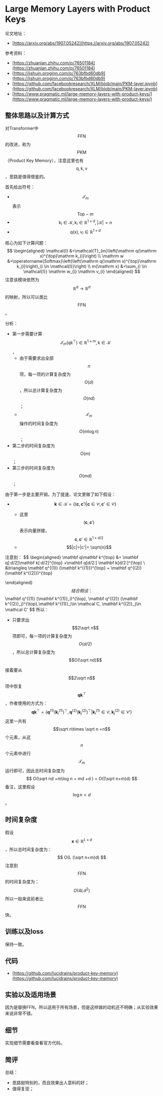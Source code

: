 # Large Memory Layers with Product Keys

论文地址：

- [https://arxiv.org/abs/1907.05242](https://arxiv.org/abs/1907.05242)

参考资料：

- [https://zhuanlan.zhihu.com/p/76501184](https://zhuanlan.zhihu.com/p/76501184)
- [https://jishuin.proginn.com/p/763bfbd60db9](https://jishuin.proginn.com/p/763bfbd60db9)
- [https://github.com/facebookresearch/XLM/blob/main/PKM-layer.ipynb](https://github.com/facebookresearch/XLM/blob/main/PKM-layer.ipynb)
- [https://www.pragmatic.ml/large-memory-layers-with-product-keys/](https://www.pragmatic.ml/large-memory-layers-with-product-keys/)



## 整体思路以及计算方式

对Transformer中$$\mathrm{FFN}$$的改进，称为$$\mathrm{PKM}$$（Product Key Memory），注意这里也有$$\mathrm q,\mathrm k,\mathrm v$$，思路是值得借鉴的。

首先给出符号：

- $$\mathcal T_m$$表示$$\mathrm{Top}-m$$
- $$\mathrm k_i\in \mathcal K,\mathrm  k_i\in \mathbb R^{1\times d}, |\mathcal K|= n$$
- $$\mathrm q(\mathrm x),\mathrm v_i \in \mathbb R^{1\times d}$$

核心为如下计算问题：
$$
\begin{aligned}
\mathcal{I} &=\mathcal{T}_{m}\left(\mathrm q(\mathrm x)^{\top}\mathrm  k_{i}\right) \\
\mathrm w &=\operatorname{Softmax}\left(\left(\mathrm q(\mathrm x)^{\top}\mathrm  k_{i}\right)_{i \in \mathcal{I}}\right) \\
m(\mathrm x) &=\sum_{i \in \mathcal{I}} \mathrm w_{i} \mathrm v_{i}
\end{aligned}
$$
注意该模块依然为$$\mathbb R^d\to \mathbb R^d$$的映射，所以可以类比$$\mathrm {FFN}$$。

分析：

- 第一步需要计算$$\mathcal{T}_{m}(\mathrm q\mathrm k^{\top})\in \mathbb R^{1\times m},\mathrm k\in \mathcal K$$，
  - 由于需要求出全部$$n$$项，每一项的计算复杂度为$$O(d)$$，所以总计算复杂度为$$O(nd)$$；
  - $$\mathcal T_m$$操作的时间复杂度为$$O(m\log n)$$；
- 第二步的时间复杂度为$$O(m)$$；
- 第三步的时间复杂度为$$O(md)$$；

由于第一步是主要开销，为了提速，论文里做了如下假设：

- $$\mathbf k\in \mathcal K=\{(\mathbf c, \mathbf c')| \mathbf c\in \mathcal C, \mathbf c'\in \mathcal C\}$$

  - 这里$$(\mathbf c,\mathbf c')$$表示向量拼接，$$\mathbf c,\mathbf c'\in \mathbb R^{1\times d/2}$$
  - $$|c|=|c'|= \sqrt{n}$$

注意到：
$$
\begin{aligned}
\mathbf q\mathbf k^{\top} 
&= \mathbf q[:d/2]\mathbf  k[:d/2]^{\top} +\mathbf  q[d/2:] \mathbf k[d/2:]^{\top} \\
&\triangleq \mathbf q^{(1)} (\mathbf k^{(1)})^{\top} + \mathbf q^{(2)} (\mathbf k^{(2)})^{\top}


\end{aligned}
$$
结合假设：
$$
\mathbf q^{(1)} (\mathbf k^{(1)}_i)^{\top}, \mathbf q^{(2)} (\mathbf k^{(2)}_j)^{\top},\mathbf k^{(1)}_i\in \mathcal C, \mathbf k^{(2)}_j\in \mathcal C'
$$
所以：

- 只要求出$$2\sqrt n$$项即可，每一项的计算复杂度为$$O(d/2)$$，所以总计算复杂度为$$O(\sqrt nd)$$

接着要从$$2\sqrt n$$项中恢复$$\mathbf q\mathbf k^{\top}$$，作者使用的方式为：
$$
\mathbf q\mathbf k^{\top}=\{\mathbf q^{(1)} (\mathbf k^{(1)}_i)^{\top},\mathbf q^{(2)} (\mathbf k^{(2)}_j)^{\top}|\mathbf k^{(1)}_i\in {\mathcal C}, \mathbf k^{(2)}_j\in \mathcal C' \}
$$
这里一共有$$\sqrt n\times  \sqrt n =n$$个元素，从这$$n$$个元素中进行$$\mathcal{T}_{m}$$运行即可，因此总时间复杂度为
$$
O(\sqrt nd +m\log n + md +d ) = O((\sqrt n+m)d)
$$
备注，这里假设$$\log n < d$$。



## 时间复杂度

假设$$\mathbf x\in \mathbb R^{L\times d}$$，所以总时间复杂度为：
$$
O(L (\sqrt n+m)d)
$$
注意到$$\mathrm{FFN}$$的时间复杂度为：
$$
O(4Ld^2)
$$
所以一般来说前者比$$\mathrm{FFN}$$快。



## 训练以及loss

保持一致。



## 代码

- [https://github.com/lucidrains/product-key-memory](https://github.com/lucidrains/product-key-memory)



## 实验以及适用场景

因为是替换FFN，所以适用于所有场景，但是这样做的动机还不明确；从实验效果来说非常不错。



## 细节

实现细节需要看查看官方代码。



## 简评

总结：

- 思路挺特别的，而且效果出人意料的好；
- 值得复现；